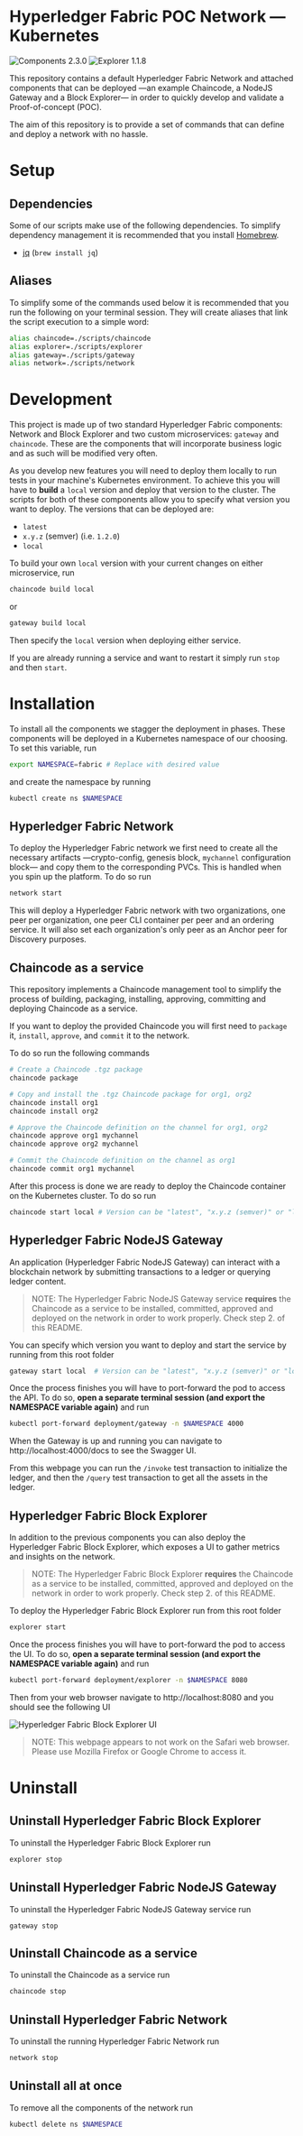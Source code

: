 # Hyperledger Fabric POC Network — Kubernetes

![Components 2.3.0](https://img.shields.io/badge/Hyperledger_Fabric-2.3.0-green?style=flat-square) ![Explorer 1.1.8](https://img.shields.io/badge/Hyperledger_Explorer-1.1.8-blue?style=flat-square)

This repository contains a default Hyperledger Fabric Network and attached components that can be deployed —an example Chaincode, a NodeJS Gateway and a Block Explorer— in order to quickly develop and validate a Proof-of-concept (POC).

The aim of this repository is to provide a set of commands that can define and deploy a network with no hassle.

# Setup

## Dependencies

Some of our scripts make use of the following dependencies. To simplify dependency management it is recommended that you install [Homebrew](http://brew.sh).

* [jq](https://stedolan.github.io/jq/download/) (`brew install jq`)

## Aliases

To simplify some of the commands used below it is recommended that you run the following on your terminal session. They will create aliases that link the script execution to a simple word:

```bash
alias chaincode=./scripts/chaincode
alias explorer=./scripts/explorer
alias gateway=./scripts/gateway
alias network=./scripts/network
```

# Development

This project is made up of two standard Hyperledger Fabric components: Network and Block Explorer and two custom microservices: `gateway` and `chaincode`. These are the components that will incorporate business logic and as such will be modified very often.

As you develop new features you will need to deploy them locally to run tests in your machine's Kubernetes environment. To achieve this you will have to **build** a `local` version and deploy that version to the cluster. The scripts for both of these components allow you to specify what version you want to deploy. The versions that can be deployed are:

* `latest`
* `x.y.z` (semver) (i.e. `1.2.0`)
* `local`

To build your own `local` version with your current changes on either microservice, run

```bash
chaincode build local
```

or

```bash
gateway build local
```

Then specify the `local` version when deploying either service.

If you are already running a service and want to restart it simply run `stop` and then `start`.

# Installation

To install all the components we stagger the deployment in phases. These components will be deployed in a Kubernetes namespace of our choosing. To set this variable, run

```bash
export NAMESPACE=fabric # Replace with desired value
```

and create the namespace by running

```bash
kubectl create ns $NAMESPACE
```

## Hyperledger Fabric Network

To deploy the Hyperledger Fabric network we first need to create all the necessary artifacts —crypto-config, genesis block, `mychannel` configuration block— and copy them to the corresponding PVCs. This is handled when you spin up the platform. To do so run

```bash
network start
```

This will deploy a Hyperledger Fabric network with two organizations, one peer per organization, one peer CLI container per peer and an ordering service. It will also set each organization's only peer as an Anchor peer for Discovery purposes.

## Chaincode as a service

This repository implements a Chaincode management tool to simplify the process of building, packaging, installing, approving, committing and deploying Chaincode as a service.

If you want to deploy the provided Chaincode you will first need to `package` it, `install`, `approve`, and `commit` it to the network.

To do so run the following commands

```bash
# Create a Chaincode .tgz package
chaincode package

# Copy and install the .tgz Chaincode package for org1, org2
chaincode install org1
chaincode install org2

# Approve the Chaincode definition on the channel for org1, org2
chaincode approve org1 mychannel
chaincode approve org2 mychannel

# Commit the Chaincode definition on the channel as org1
chaincode commit org1 mychannel
```

After this process is done we are ready to deploy the Chaincode container on the Kubernetes cluster. To do so run

```bash
chaincode start local # Version can be "latest", "x.y.z (semver)" or "local"
```

## Hyperledger Fabric NodeJS Gateway

An application (Hyperledger Fabric NodeJS Gateway) can interact with a blockchain network by submitting transactions to a ledger or querying ledger content. 

> NOTE: The Hyperledger Fabric NodeJS Gateway service **requires** the Chaincode as a service to be installed, committed, approved and deployed on the network in order to work properly. Check step 2. of this README.

You can specify which version you want to deploy and start the service by running from this root folder

```bash
gateway start local  # Version can be "latest", "x.y.z (semver)" or "local"
```

Once the process finishes you will have to port-forward the pod to access the API. To do so, **open a separate terminal session (and export the NAMESPACE variable again)** and run

```bash
kubectl port-forward deployment/gateway -n $NAMESPACE 4000
```

When the Gateway is up and running you can navigate to http://localhost:4000/docs to see the Swagger UI.

From this webpage you can run the `/invoke` test transaction to initialize the ledger, and then the `/query` test transaction to get all the assets in the ledger.

## Hyperledger Fabric Block Explorer

In addition to the previous components you can also deploy the Hyperledger Fabric Block Explorer, which exposes a UI to gather metrics and insights on the network.

> NOTE: The Hyperledger Fabric Block Explorer **requires** the Chaincode as a service to be installed, committed, approved and deployed on the network in order to work properly. Check step 2. of this README.

To deploy the Hyperledger Fabric Block Explorer run from this root folder

```bash
explorer start
```

Once the process finishes you will have to port-forward the pod to access the UI. To do so, **open a separate terminal session (and export the NAMESPACE variable again)** and run

```bash
kubectl port-forward deployment/explorer -n $NAMESPACE 8080
```

Then from your web browser navigate to http://localhost:8080 and you should see the following UI

![Hyperledger Fabric Block Explorer UI](./img/hyperledger-fabric-explorer.png)

> NOTE: This webpage appears to not work on the Safari web browser. Please use Mozilla Firefox or Google Chrome to access it.

# Uninstall

## Uninstall Hyperledger Fabric Block Explorer
To uninstall the Hyperledger Fabric Block Explorer run

```bash
explorer stop
```

## Uninstall Hyperledger Fabric NodeJS Gateway

To uninstall the Hyperledger Fabric NodeJS Gateway service run

```
gateway stop
```

## Uninstall Chaincode as a service

To uninstall the Chaincode as a service run

```bash
chaincode stop
```

## Uninstall Hyperledger Fabric Network

To uninstall the running Hyperledger Fabric Network run

```bash
network stop
```

## Uninstall all at once
To remove all the components of the network run

```bash
kubectl delete ns $NAMESPACE
```